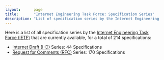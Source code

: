 ```yaml
---
layout:      page
title:       "Internet Engineering Task Force: Specification Series"
description: "List of specification series by the Internet Engineering Task Force (IETF/)"
---
```


Here is a list of all specification series by the [Internet Engineering Task Force (IETF)](http://www.ietf.org/) that are currently available, for a total of 214 specifications:

  * [Internet Draft (I-D)](I-D/) Series: 44 Specifications
  * [Request for Comments (RFC)](RFC/) Series: 170 Specifications
